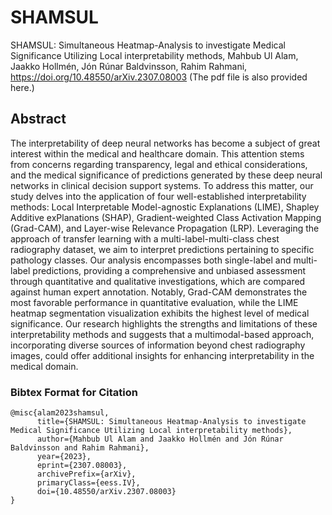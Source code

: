 # SHAMSUL

SHAMSUL: Simultaneous Heatmap-Analysis to investigate Medical Significance Utilizing Local interpretability methods, Mahbub Ul Alam, Jaakko Hollmén, Jón Rúnar Baldvinsson, Rahim Rahmani, https://doi.org/10.48550/arXiv.2307.08003 (The pdf file is also provided here.)

## Abstract

The interpretability of deep neural networks has become a subject of great interest within the medical and healthcare domain. This attention stems from concerns regarding transparency, legal and ethical considerations, and the medical significance of predictions generated by these deep neural networks in clinical decision support systems. To address this matter, our study delves into the application of four well-established interpretability methods: Local Interpretable Model-agnostic Explanations (LIME), Shapley Additive exPlanations (SHAP), Gradient-weighted Class Activation Mapping (Grad-CAM), and Layer-wise Relevance Propagation (LRP). Leveraging the approach of transfer learning with a multi-label-multi-class chest radiography dataset, we aim to interpret predictions pertaining to specific pathology classes. Our analysis encompasses both single-label and multi-label predictions, providing a comprehensive and unbiased assessment through quantitative and qualitative investigations, which are compared against human expert annotation. Notably, Grad-CAM demonstrates the most favorable performance in quantitative evaluation, while the LIME heatmap segmentation visualization exhibits the highest level of medical significance. Our research highlights the strengths and limitations of these interpretability methods and suggests that a multimodal-based approach, incorporating diverse sources of information beyond chest radiography images, could offer additional insights for enhancing interpretability in the medical domain.

### Bibtex Format for Citation

```
@misc{alam2023shamsul,
      title={SHAMSUL: Simultaneous Heatmap-Analysis to investigate Medical Significance Utilizing Local interpretability methods}, 
      author={Mahbub Ul Alam and Jaakko Hollmén and Jón Rúnar Baldvinsson and Rahim Rahmani},
      year={2023},
      eprint={2307.08003},
      archivePrefix={arXiv},
      primaryClass={eess.IV},
      doi={10.48550/arXiv.2307.08003}
}
```
